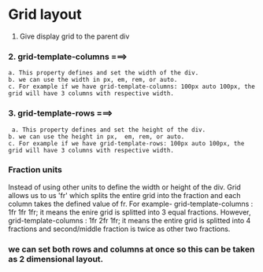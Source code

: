 # Grid layout

1. Give display grid to the parent div

### 2. grid-template-columns ===>

    a. This property defines and set the width of the div.
    b. we can use the width in px, em, rem, or auto.
    c. For example if we have grid-template-columns: 100px auto 100px, the grid will have 3 columns with respective width.

### 3. grid-template-rows ===>

     a. This property defines and set the height of the div.
    b. we can use the height in px,  em, rem, or auto.
    c. For example if we have grid-template-rows: 100px auto 100px, the grid will have 3 columns with respective width.

### Fraction units

Instead of using other units to define the width or height of the div. Grid allows us to us 'fr' which splits the entire grid into the fraction and each column takes the defined value of fr.
For example- grid-template-columns : 1fr 1fr 1fr;
it means the enire grid is splitted into 3 equal fractions. However,
grid-template-columns : 1fr 2fr 1fr;
it means the entire grid is splitted into 4 fractions and second/middle fraction is twice as other two fractions.

### we can set both rows and columns at once so this can be taken as 2 dimensional layout.
